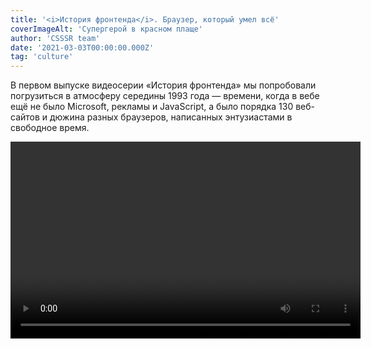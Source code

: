 ```yaml
---
title: '<i>История фронтенда</i>. Браузер, который умел всё'
coverImageAlt: 'Супергерой в красном плаще'
author: 'CSSSR team'
date: '2021-03-03T00:00:00.000Z'
tag: 'culture'
---
```


<Subtitle>В первом выпуске видеосерии «История фронтенда» мы попробовали погрузиться в атмосферу середины 1993 года — времени, когда в вебе ещё не было Microsoft, рекламы и JavaScript, а было порядка 130 веб-сайтов и дюжина разных браузеров, написанных энтузиастами в свободное время.</Subtitle>

<Video width="560" height="315">
    <iframe
        width="100%"
        height="100%"
        src="https://www.youtube.com/embed/7nrDctGYOIk"
        frameborder="0"
        allow="accelerometer clipboard-write; encrypted-media; gyroscope; picture-in-picture"
        allowfullscreen
    />
</Video>
<Caption size='l'>
    Этот пост — статья-компаньон к видеоролику об истории фронтенд-разработки. Если вы его ещё не смотрели, сделайте это <a href="https://www.youtube.com/watch?v=7nrDctGYOIk" target="_blank">сейчас</a>.
</Caption>

---

**М**ы выяснили, что некоторые из вещей, которые кажутся нам куда более поздним изобретением (например, таблицы стилей, встроенный в HTML-страницу JavaScript-код, вкладки, отображение PDF и многое другое), в начале 90-х не только обсуждались, но и были реализованы на практике. Мало того, оказалось, что рядом с корявым юным вебом процветал мир «офлайн-гипермедиа». И царил в нём HyperCard — система, где можно было создавать нечто вроде media-rich веб-сайтов, со сложнейшими встроенными скриптами и анимацией… только вот доступных лишь с местного носителя. Именно HyperCard вдохновил вундеркинда по имени Пэй-Юань Вэй создать такой же могучий гипермедиа-браузер со скриптами, только в Интернете. Но тут ошеломляющий успех браузера Mosaic похоронил всех конкурентов — и история веба пошла своим путём, снова вернувшись к подобным технологиям лишь в следующие 10 лет.

**Мы поподробнее расскажем о некоторых вопросах, затронутых в ролике, — а заодно приведём цитаты из источников и ссылки на интересные материалы.**


## Реконструкция двух первых браузеров: LMB и WWW

Внимательный зритель, возможно, обратил внимание на качественную эмуляцию в видео двух первых браузеров, разработанных в ЦЕРН — графического WorldWideWeb (позже его переименовали в Nexus, по понятным причинам) и текстового Line Mode Browser. Зачастую программы из того времени не то что сложно сэмулировать — их вообще уже не найти!

<Video width="560" height="315">
    <iframe
        width="100%"
        height="100%"
        src="https://www.youtube.com/embed/3c3Rt6QbHDw?start=5"
        frameborder="0"
        allow="accelerometer clipboard-write; encrypted-media; gyroscope; picture-in-picture"
        allowfullscreen
    />
</Video>
<Caption size='s'>
    Для сравнения — вот запись настоящего WorldWideWeb на «живом» NeXT Cube.
</Caption>

Это погружение в историю стало возможным благодаря проекту WorldWideWeb Rebuild Project, организованного в честь тридцатилетия первого браузера (а вместе с ним и Веба). В 2019 году <a href="https://worldwideweb.cern.ch/colophon/" target="_blank">десяток волонтёров-«хакеров»</a> (в классическом смысле) со всего мира съехались в Швейцарию, где за пять дней штурмовки и прототипирования воссоздали эти браузеры с помощью JavaScript и React — а вдобавок сопроводили их наглядной исторической справкой и другими плюшками (вроде <a href="https://worldwideweb.cern.ch/timeline/" target="_blank">анимированной инфографики</a>: на ней видно, как несколько технологических направлений пересеклись в 1990 году в той самой судьбоносной точке).

На сайтах двух подпроектов можно прочитать про <a href="https://worldwideweb.cern.ch/code/" target="_blank">приключения команды с исходниками</a> (спойлер: единственный сохранившийся образец не удалось скомпилировать), узнать, как они воссоздали <a href="https://worldwideweb.cern.ch/typography/" target="_blank">«пиксельную» Гельветику</a> в векторе и как реализовали <a href="https://line-mode.cern.ch/makingof/" target="_blank">посимвольный вывод</a> старого терминала (с помощью чёрного «занавеса», который приоткрывается по квадратику).

А здесь можно прочитать <a href="https://adactio.com/articles/15975" target="_blank">расшифровку доклада</a> этой рабочей группы, где они рассказывают об историческом контексте своего проекта и о трудностях, которые им пришлось преодолеть, а также осмысляют историю Веба.

## NeXT умер, но дело его живёт

Заслуживает внимания и сама машина, на которой Тиму Бернерсу-Ли удалось так быстро и сравнительно легко разработать свой браузер. Он сам это не раз отмечает — мол, именно благодаря простой и удобной экосистеме NeXTSTEP он смог быстро реализовать свою идею, не тратя драгоценное время на написание собственного интерфейса или текстового движка

<Quote
    type='black'
    author="Тим Бернерс-Ли"
    linkText="Записка о браузере WorldWideWeb"
    linkHref="https://www.w3.org/People/Berners-Lee/WorldWideWeb.html"
>
  Я написал программу на компьютере NeXT. Это дало мне преимущество в виде замечательных инструментов — классная была среда в целом. По сути, я мог за пару месяцев сделать то, что пришлось бы делать около года на других платформах, потому что на NeXT многое уже было сделано за меня. Там был конструктор приложений, где можно было делать меню быстрее, чем ты их придумываешь. Были все компоненты, чтобы сделать WYSIWYG («что вижу, то и будет», то есть прямое редактирование текста на экране, как он будет печататься или выводиться) текстовый процессор. Мне оставалось лишь добавить гипертекст (добавив подкласс объекта Text)
</Quote>

Инструменты, о которых говорит Бернерс-Ли — это NeXTSTEP, программный комплекс, поставлявшийся вместе с компьютером NeXT. В него входила не только операционная система (имевшая собственное название, Mach) и приложения вроде часов, почтового клиента и органайзера, но и полный комплекс средств разработки ПО. Задумка была в том, что владелец компьютера NeXT мог разработать на нём абсолютно любые приложения для того же NeXT (об этом прямо сказано во вступлении к <a href="http://vtda.org/docs/computing/NeXT/NeXT%200.9-1.0%20Release%20Description.pdf" target="_blank">Release Notes</a> к версии 0.9–1.0 системы).

Для этого, кроме языка Objective-C, в NeXTSTEP были встроены разнообразные «киты»: например, конструктор интерфейса и модуль текстового процессора с редактором стилей и WYSIWYG-редактированием.


<Video width="560" height="315">
    <iframe
        width="100%"
        height="100%"
        src="https://www.youtube.com/embed/J36lUowZn8A?start=36"
        frameborder="0"
        allow="accelerometer clipboard-write; encrypted-media; gyroscope; picture-in-picture"
        allowfullscreen
    />
</Video>
<Caption size='s'>
    Стив Джобс задвигает речь про всесильность своего компьютера для телезрителей (в которой мудро не упоминает ни одно из его реальных преимуществ). Фигурирует скрипач.
</Caption>

Так как идеологом всей этой системы был Стив Джобс, её наработки никуда не пропали: наоборот, её ноги до сих пор торчат из самых последних версий macOS.

Например, самый базовый класс для создания текста в macOS до сих пор <a href="https://developer.apple.com/documentation/appkit/nstext" target="_blank">называется NSText</a> (так же назывался стилевой движок, использованный Бернерсом-Ли). А входит он… правильно, в класс <a href="https://developer.apple.com/documentation/appkit/nsview" target="_blank">NSView</a>. И так далее — приставку NS довольно часто можно обнаружить в документации для разработки под Mac. И преемственность не только внешняя: так, <a href="https://developer.apple.com/library/archive/documentation/TextFonts/Conceptual/CocoaTextArchitecture/Introduction/Introduction.html" target="_blank">Cocoa text system</a>, система работы с текстом macOS, <a href="https://en.wikipedia.org/wiki/Cocoa_text_system" target="_blank">произошла</a> напрямую от NSText (посредством <a href="https://en.wikipedia.org/wiki/OpenStep" target="_blank">OpenStep</a> — официальной адаптации NeXTSTEP к другим платформам, которая в итоге сама <a href="https://en.wikipedia.org/wiki/Rhapsody_(operating_system)" target="_blank">легла в основу</a> Mac OS X).

<Video width="560" height="315">
    <iframe
        width="100%"
        height="100%"
        src="https://www.youtube.com/embed/0sOyuiPtlok"
        frameborder="0"
        allow="accelerometer clipboard-write; encrypted-media; gyroscope; picture-in-picture"
        allowfullscreen
    />
</Video>

А вот подробное видеосравнение интерфейса и возможностей NeXTSTEP с современным macOS. Тут уже лес торчащих ног застилает горизонт: от <a href="https://upload.wikimedia.org/wikipedia/en/1/1d/NeXTSTEP_desktop.png" target="_blank">стандартных менюшек и «док-панели»</a> до встроенных в систему шахмат и словаря. В современном macOS даже <a href="https://www.youtube.com/watch?t=394&v=0sOyuiPtlok&feature=youtu.be&ab_channel=ComputerClan" target="_blank">сохранилась одна gif-анимация</a> из NeXTSTEP!

**Да, а ещё на машинах NeXT разработали Doom и Quake.**

<Img
    src='/images/dont-resize/ru/frontend-history-the-browser-that-could-do-everything/obama/all.gif'
    alt='Барак Обама дропает микрофон'
    withOutProcessing
    align='left'
>

## Многообраузие–1993: почему ЦЕРН не участвовал?

Что имел в виду Кайю, когда говорил про эту эпоху «Мы хотели от браузеров большего»? Если процитировать точнее, то он <a href="https://www.youtube.com/watch?t=283&v=x2GylLq59rI&feature=youtu.be&ab_channel=ChuckSeverance" target="_blank">выразился так</a>:

<Quote
    type='black'
>
  ...Вот так же и с Mosaic. Он был довольно дрянной —  но его легче было установить. И он сразу обошёл то, что мы пытались сделать, — он просто нас на корню убил в части браузеров! Потому что мы пытались сделать более сложные вещи с браузером, чем Mosaic. Вот вам пример, что порой лучшее решение задавливают — или оно появляется гораздо позже, потому что лёгкое решение… Ну, оно как вирус, растёт быстрее всех.
</Quote>

Звучит немного непонятно: кто такие «мы» и что эти «мы» пытались сделать?

<Img imageName='photo_1' alt='Фотография Бернерса-Ли и Кайю' align='left'/>

Ведь Бернерса-Ли и Кайю нет среди создателей тогдашних популярных графических браузеров. Да, Кайю в какой-то момент написал первый простенький браузер для Macintosh (Samba), но в остальном был скорее менеджером, опытным ЦЕРНовским бюрократом, улаживающим дела; а браузер Бернерса-Ли для NeXT (Nexus) так никуда и не портировали.

То есть, если читать краткую версию истории Веба, всё выглядит так: изобретатели предложили стандарт, выложили базовый фреймворк, сделали Веб общественным достоянием (кстати, как раз в результате многомесячного бодания Кайю с юридическим отделом ЦЕРН) — а потом умыли руки и уступили сцену молодым.

На самом деле у Бернерса-Ли было крайне чёткое и масштабное видение Веба как проекта — и очень сильные мнения по поводу того, какими должны быть веб-сайты, серверы и браузеры. Он крайне хотел «рулить» развитием Веба и пытался это делать.

Но увы, размер его команды никогда не превышал 3-4 человек: сам Тим, Кайю и по одному практиканту у каждого (именно таким студентом был Жан-Франсуа Грофф, который упоминался в видео, — он написал библиотеки libwww, на которых были построены почти все ранние браузеры). У них просто не было людей, времени и денег на разработку сложных продуктов. Да, ЦЕРН обладал уникальным интернет-оборудованием (он был центром первого в Европе <a href="https://cerncourier.com/a/gigabits-the-grid-and-the-guinness-book-of-records/" target="_blank">мегабитного</a> бэкбона, первым установил мегабитную связь с США, а в 1991 году пропускал через себя <a href="https://information-technology.web.cern.ch/sites/information-technology.web.cern.ch/files/02_The%20role%20of%20CERN%20is%20the%20Internet-v6-Timing%2010-Museum.pptx" target="_blank">80% мирового интернет-трафика</a>) — но Веб оставался личным проектом Бернерса-Ли (как бы побочным продуктом его деятельности по улучшению интранета ЦЕРН и созданию удобной адресной книги для сотрудников).

<Video width="560" height="315">
    <iframe
        width="100%"
        height="100%"
        src="https://www.youtube.com/embed/sBkY5NG3tck"
        frameborder="0"
        allow="accelerometer clipboard-write; encrypted-media; gyroscope; picture-in-picture"
        allowfullscreen
    />
</Video>
<Caption size='s'>
    В этом видео Жан-Франсуа Грофф рассказывает, как встроил в рабочий церновский NeXT «хак», который открыл доступ гостевым пользователям по телнету: так они могли впервые запустить браузер и скачать свой (специалисты по безопасности пробивают лоб рукой).
</Caption>

<Video width="560" height="315">
    <iframe
        width="100%"
        height="100%"
        src="https://www.youtube.com/embed/rKaAVobE-3k?start=1562"
        frameborder="0"
        allow="accelerometer clipboard-write; encrypted-media; gyroscope; picture-in-picture"
        allowfullscreen
    />
</Video>
<Caption size='s'>
    А в этом <a href="https://www.youtube.com/watch?t=1561&v=rKaAVobE-3k&feature=youtu.be&ab_channel=ComputerHistoryMuseum" target="_blank">полуторачасовом интервью</a> Музею компьютерных технологий  Жан-Франсуа Грофф вспоминает об инструментах, которые тогда использовал, и вообще о своей жизни в ЦЕРНе. Например: «У меня тогда вся жизнь была в emacs, такой текстовый редактор, который мог всё, только разве что кофе не варил». А ещё он ночами работал, а днём катался на лыжах! Полную расшифровку видео см. <a href="https://computerhistory.org/wp-content/uploads/2016/08/CHM-Oral-History-Groff-102702210-05-01.pdf" target="_blank">здесь</a>.
</Caption>

Поэтому Бернерс-Ли тратил всё своё время и силы, пытаясь повлиять на тех, кто мог «раскрутить» Веб и стать его первыми «звёздами». —  Так, в 1992 году он выторговал у начальства командировку в США и объехал там всех людей, которые разрабатывали тогда браузеры (про его полный надежд визит к Пэй-Юань Вэю см. ниже).
Но большинство тогдашних веб-разработчиков так и остались «любителями».
Конечно, в отличие от одержимого Бернерса-Ли, им трудно было представить новый мир, где Вебом пользуется каждый, а веб-разработчики влияют на все сферы жизни. Поэтому, хотя они и работали в свободное время и не за страх, а за совесть, они не возлагали больших надежд на это хобби.


> **Бесполезный факт:** из всех ранних браузеров только один не базировался на библиотеке Гроффа libwww: это был Cello. Его автор Том Брюс написал интерпретатор и движок своего браузера с нуля. Вот тут Грофф слегка <a href="https://youtu.be/rKaAVobE-3k?t=1647" target="_blank">впечатляется</a>, узнав об этом в 2009 году.

К примеру, финские студенты, которые разработали один из первых браузеров Erwise, забросили свою программу после первой же версии и разбежались после выпуска. Другие, как Дэйв Рэггетт и Пэй-Юань Вэй, воспринимали свои браузеры прежде всего как научные инструменты для отработки новых технологий — **им не приходила в голову мысль сделать свой браузер коммерческим продуктом и прославиться**.

А тщеславному и общительному Марку Андриссену — пришла: как известно, он первым стал воспринимать свой браузер как продукт, а его разработку и поддержку — как работу. Но об этом в следующий раз — когда начнутся браузерные войны, а сам Андриссен станет одной из влиятельных сил, диктующих пути развития фронтенда.

## Неслучайная простота HTML

<Img imageName='photo_2' alt='Скриншот из редактора кода с тегами html' align='left'/>
<Caption size='s'>
    У первой версии HTML никогда не было номера; обычно её называют «0.9».
    <div>Впрочем, сразу после неё вышла версия 2.0.</div>
</Caption>

Язык разметки HTML за много лет претерпел много изменений, малых и больших. Но в нашем ролике можно увидеть, насколько радикально, даже шокирующе простым он был в самый момент своего появления.
И если вчитаться в историю работы его создателя Бернерса-Ли, можно понять, что это неслучайно. Он намеренно сделал HTML настолько простым и компактным, насколько мог, — и подчеркивал, что фокус в развитии Веба не должен идти по пути усложнения HTML, который он воспринимал лишь как связку, «клей» для других компонентов (исполняемого кода, медиаконтента и т. п.). Сам Бернерс-Ли сравнивал Веб с рыночной экономикой, а HTTP и HTML — с валютой, то есть единой конвенцией взаимодействия при бесконечном разнообразии товаров и услуг.

<Img imageName='photo_3' alt='Скриншот из редактора кода с тегами html' align='left'/>

**Мало того, простота HTML имела стратегические и дипломатические цели**. Так Бернерс-Ли надеялся снизить «боль адаптации» внутри ЦЕРНа — то есть на первом рубеже внедрения технологии. А на более широком уровне — максимально устранить «боль» от потребления веб-контента на любых комбинациях «железа», операционных систем и программ.

<Quote
    type='black'
    linkText="Weaving the Web, T. Berners-Lee, 2000, p. 41"
    linkHref="https://www.w3.org/People/Berners-Lee/Weaving/Overview.html"
>
  Так как я знал, что будет сложно убедить весь мир использовать новую информационную систему, я хотел перетянуть на свою сторону всех, кого мог.
</Quote>

Именно поэтому он сделал HTML внешне похожим на SGML (которым в виде SGML GUID пользовались в ЦЕРНе; <a href="https://www.w3.org/History/1992/nfs_dxcern_mirror/rpc/doc/User/rpcuser.sgml" target="_blank">пример</a>). Благодаря этому ЦЕРН столь безболезненно перешёл на WWW: порой уже существующие рабочие SGML-документы можно было превратить в читабельный HTML, просто <a href="https://www.w3.org/2012/08/history-of-the-web/origins.htm#c6p3" target="_blank">сменив</a> расширение файла с .sgml на .html!

Поэтому же HTML так легко прощал ошибки: в отличие от идеологии SGML, он вообще не требовал строгого оформления документа (например, тегов `<body>` и `<head>` тогда ещё просто не было); а его интерпретатор просто обрабатывал знакомые теги, игнорировал и не отображал незнакомые — а всё, что осталось, выводил текстом.

Брайан Карделл (<a href="https://dev.opera.com/authors/brian-kardell/" target="_blank">Brian Kardell</a>) в своей «Крат(ень)кой истории Вселенной Веба» <a href="https://bkardell.com/blog/Brief-ish-History-of-The-Web-Part-2.html" target="_blank">приводит</a> красноречивый пример — самый старый из сохранившихся HTML-документов от 3 декабря 1990 года (<a href="https://www.w3.org/2012/08/history-of-the-web/origins.htm#c6p3" target="_blank">ссылка</a>).

В нём нет ни `doctype`, ни `<html>`, ни `<head>`, ни `<title>`, ни `<body>`. А в конце — закрывающий тег с перепутанными буквами (`</lo>` вместо `</ol>`). И ничего: он отображался тогда, и легко отобразится на любой машине сейчас, в 2020 году! **Вот поэтому HTML и был задуман столь простым**.

## Баллада про HyperCard

<Video width="560" height="315">
    <iframe
        width="100%"
        height="100%"
        src="https://www.youtube.com/embed/v9o5Ld8hpug"
        frameborder="0"
        allow="accelerometer clipboard-write; encrypted-media; gyroscope; picture-in-picture"
        allowfullscreen
    />
</Video>

В видео не упоминается об этом прямо, но HyperCard был в США по-настоящему популярным. Сейчас читать об этом очень странно — настолько успела забыться эта система. Но она породила массу интересных и колоритных проектов, которые ощущаются как какой-то альтернативный, ретрофутуристический веб-до-веба. Перечислим некоторые из них.

### Whole Earth Catalog

Один из самых знаковых HyperCard-продуктов, идеальная встреча двух идей и концепций — это оцифрованная гипертекстовая версия <a href="https://en.wikipedia.org/wiki/Whole_Earth_Catalog" target="_blank">Whole Earth Catalog</a>. Этот справочник продвинутого искателя (хиппи, анархиста, мейкера, сторонника жизни off-the-grid — словом, человека контркультуры) сам по себе был предтечей интернета. Стив Джобс <a href="https://news.stanford.edu/news/2005/june15/jobs-061505.html" target="_blank">назвал</a> его «одной из библий моего поколения, ’Гуглом’ за 35 лет до создания ‘Гугла’».

<Img imageName='photo_4' alt='Скриншот HyperCard-продукта Whole Earth Catalog' align='left'/>

Cоздатель WEC, <a href="https://en.wikipedia.org/wiki/Stewart_Brand" target="_blank">Стюарт Бренд</a>, в конце шестидесятых задумал его как всемирную базу знаний и инструментов для продвинутых людей будущего — от полезных товаров и способов построить дом или перегнать брагу до книг по самоорганизации и финансовой независимости. Его девиз, с которого каталог начинался: «Мы стали подобны богам — стоит научиться делать это хорошо» (We are as gods and might as well get good at it).

<Img imageName='photo_5' alt='Фото диска и скриншот интерфейса Whole Earth Catalog' align='left'/>

Ну а в 1988 году WEC был в виде уже <a href="https://www.nngroup.com/articles/cdrom/" target="_blank">настоящего, всамделишного гипертекста</a>, на 9742 карточках и одном компакт-диске, всего за $150. Весило всё это 413 MB (из которых звук занимал 344 MB). Монументальная вещь.

<Img imageName='photo_6' alt='Cкриншоты интерфейса Whole Earth Catalog' align='left'/>
<Caption size='s'>
    Благодаря Internet Archive теперь его можно запустить <a href="https://blog.archive.org/2020/07/08/the-whole-earth-on-cd-rom-in-hypercard-in-your-browser/" target="_blank">прямо в браузере</a>
.
</Caption>

### Beyond Cyberpunk

Ещё одна культовая энциклопедия, на этот раз попытка собрать в одном месте всё про киберпанк, и сделать это круто — так же круто, как тогда ощущался сам этот… жанр? стиль? культура?

Пока журналы вроде Mondo 2000 <a href="https://aphelis.net/wp-content/uploads/2012/06/Mondo_2000_magazine_issue_10_1993_RU_a_Cyberpunk_p30.jpg" target="_blank">шутили про несуществующую субкультуру «киберпанков»</a> (нет, эта фотография — <a href="https://www.mondo2000.com/2017/08/30/r-u-a-cyberpunk-well-r-u-punk/" target="_blank">не всерьёз</a>), коллектив гиковской BBS (электронной доски объявлений) под названием The Well решил создать своё «гипермедиа» про любимый жанр: со списком главных и новых произведений, подборкой статей и эссе, рецензиями на книги и фильмы. И, конечно, с крутейшей анимацией, звучками, случайными глитчами и прочими эффектами киберпространства.

<Img imageName='photo_7' alt='Фото диска Beyond Cyberpunk' align='left'/>

Результат превзошёл их самые дикие мечты. Во-первых, в качестве участников и авторов текстов отметилась вся элита тусовки (включая <a href="https://ru.wikipedia.org/wiki/%D0%A1%D1%82%D0%B5%D1%80%D0%BB%D0%B8%D0%BD%D0%B3,_%D0%91%D1%80%D1%8E%D1%81" target="_blank">Брюса Стерлинга</a>, <a href="https://ru.wikipedia.org/wiki/%D0%A0%D1%8E%D0%BA%D0%B5%D1%80,_%D0%A0%D1%83%D0%B4%D0%B8" target="_blank">Руди Ракера</a> и <a href="https://ru.wikipedia.org/wiki/%D0%9B%D1%8D%D0%B9%D0%B4%D0%BB%D0%BE%D1%83,_%D0%9C%D0%B0%D1%80%D0%BA" target="_blank">Марка Лейдлоу</a>). Во-вторых, сам получившийся продукт стал невероятно вирусным: о нём рассказывали, им восхищались, его переписывали, с его персонажами носили мерч, его представляли в галереях и на страницах газет.

<Img imageName='photo_8' alt='Изображение логотипа Beyond Cyberpunk’а' align='left'/>
<Caption size='s'>
    А вот и сама стопка <a href="https://archive.org/details/BeyondCyberpunkMacintosh" target="_blank">в эмуляторе на archive.org</a>.
</Caption>

Среди знаменитых фанатов BCP были Робин Уильямс, Лили Томлин, Уильям Шетнер и Билли Айдол (его киберпанк так впечатлил, что он записал про это <a href="https://www.youtube.com/watch?v=IKFPdf8-Uew" target="_blank">целый альбом</a>, которого до сих пор стесняются все поклонники киберпанка), а также режиссёр «Военных игр» Джон Бэдхем:; его футболка с девочкой-маскотом BCP Kata Sutra так понравилась актрисе Бриджит Фонда, что та <a href="https://boingboing.net/2014/09/12/into-the-future-the-making-of.html" target="_blank">выклянчила её себе</a>.

**Сегодня в сети существует <a href="http://www.streettech.com/bcp/" target="_blank">веб-версия Beyond Cyberpunk</a>: расширенная, дополненная… но совсем не такая волшебная.**

### Myst и Cyan

Даже если бы в HyperCard, программе для создания презентаций и картотек, просто создали хоть сколько-то популярную игру — это уже было бы интересно. Но в ней создали Myst — самую успешно продаваемую в истории игру для PC (лишь через 9 лет её обошли The Sims), первый игровой killer app для CD-дисководов и одну из самых важных PC-игр в принципе.

<Img imageName='photo_9' alt='Фото содержания издания Myst' align='left'/>

Это был не первый опыт Cyan Inc. с HyperCard: до этого её основатели братья Миллер создали в программе целых три псевдоквеста. «Псевдо» они не потому, что плохие: идеей Миллеров было создавать «игры-игрушки» для детей, без концовки и условий победы. В этих играх (<a href="https://store.steampowered.com/app/63630/The_Manhole_Masterpiece_Edition/" target="_blank">The Manhole</a>, <a href="https://store.steampowered.com/app/63620/Cosmic_Osmo_and_the_Worlds_Beyond_the_Mackerel/" target="_blank">Cosmic Osmo and the Worlds Beyond the Mackerel</a> и <a href="https://store.steampowered.com/app/63640/Spelunx_and_the_Caves_of_Mr_Seudo/" target="_blank">Spelunx</a>) игрок просто путешествовал по забавным и сюрреалистичным закольцованным мирам, тыкал в предметы и персонажей и наблюдал за эффектом.

<Video width="560" height="315">
    <iframe
        width="100%"
        height="100%"
        src="https://www.youtube.com/embed/t4wqbzb1xc0"
        frameborder="0"
        allow="accelerometer clipboard-write; encrypted-media; gyroscope; picture-in-picture"
        allowfullscreen
    />
</Video>
<Caption size='s'>
    Ремастер-версия игры The Manhole — с закадровой озвучкой и цветной графикой.
</Caption>

Делая Myst, Миллеры сохранили фирменную любовь к сюру, но добавили в рецепт сложные головоломки и более взрослую эстетику (и лишь потом, со скрипом — куцый сюжет). Игра нагрузила HyperCard до предела: из программы <a href="http://myst.patchallel.com/myst_fl.html" target="_blank">вырезали</a> все лишние модули и управляли ей через XCMD-команды. Всего в игре было больше 2500 карточек, с отдельными стопками для каждой из «Эпох» (миров).

<Video width="560" height="315">
    <iframe
        width="100%"
        height="100%"
        src="https://www.youtube.com/embed/94pzx_9LkVI?start=666"
        frameborder="0"
        allow="accelerometer clipboard-write; encrypted-media; gyroscope; picture-in-picture"
        allowfullscreen
    />
</Video>
<Caption size='s'>
    Ролик о создании Myst. Можно видеть окно со скриптом на HyperTalk.
</Caption>

Создатели <a href="http://myst.patchallel.com/myst_fl.html" target="_blank">говорили</a>, что благодаря HyperCard они имели возможность быстро менять в программе что угодно до самого релиза — ведь HyperCard не компилировался, а содержимое карточек и стопок можно было в любой момент отредактировать напрямую.

<Quote
    type='black'
    author="Рэнд Миллер"
>
  Чувствую, если бы мы писали Myst на C или Pascal, мы бы до сих пор над ним сидели.
</Quote>

### Сожаления Аткинсона

В ролике упоминается, что Билл Аткинсон, создатель HyperCard, жалел о том, что не догадался сделать его сетевым. Об этом можно прочесть в <a href="https://www.wired.com/2002/08/hypercard-what-could-have-been/" target="_blank">статье</a> о нём в Wired:

<Quote
    type='black'
    author="Билл Аткинсон"
    linkText="интервью WIRED, 2002"
    linkHref="https://www.wired.com/2002/08/hypercard-what-could-have-been/"
>
  Со временем я осознал, что промахнулся с HyperCard. Я вырос в «Эпл», в «культуре коробочек». Если бы вырос бы в фирме Sun с её «культурой сетей», быть может, HyperCard стал бы первым веб-браузером. <...> Я думал, что связать всех людей по сети — это фантазёрство. Как же я ошибался.
</Quote>

Кто знает? Выйди HyperCard в интернет — может быть, Apple смог бы определить всю инфраструктуру и форматы будущего веба; а потом, используя это как рычаг, всё-таки опрокинул бы «Майкрософт»! Но вышло иначе.

<Video width="560" height="315">
    <iframe
        width="100%"
        height="100%"
        src="https://www.youtube.com/embed/ejdgTVj7ZG8?start=402"
        frameborder="0"
        allow="accelerometer clipboard-write; encrypted-media; gyroscope; picture-in-picture"
        allowfullscreen
    />
</Video>

А вот творческий вечер Аткинсона, где он сравнивает HyperCard с open source и «гитхабом до гитхаба» — потому что сами скрипты стопок были читаемыми и открытыми: ими обменивались подобно свободному ПО или панк-зинам.

>**Тёплый, ламповый апп**
>
>Сегодня создатель HyperCard Билл Аткинсон — фотограф дикой природы. Он создал <a href="https://apps.apple.com/us/app/photocard-by-bill-atkinson/id333208430" target="_blank">собственное приложение для AppStore</a>, которое позволяет создать, распечатать и послать почтовую открытку по почте прямо из iPhone или iPad: внутри можно выбрать одну из фотографий Билла или загрузить свою, украсить это дело стикерами и шаблонами (его собственного дизайна) и написать послание.
>
>Самое странное, что после этого макет отправляется на почту самому Аткинсону — тот каждый день встаёт в 5 утра, отсылает макеты в типографию, а потом рассылает конверты по почте. Он говорит, что больше всего в жизни гордится этим приложением и его возможностями. Такие дела.
>
>И сам Билл, и его жена <a href="https://www.wired.com/2002/08/hypercard-what-could-have-been/" target="_blank">до сих пор используют</a> HyperCard. Он написал себе адресную книгу и приложения для работы и обновления веб-сайта; а его жена, Сиу полностью управляет семейным бизнесом через большую стопку HyperCard собственной разработки..

### HyperCard сегодня

Множество случайно сохранившихся стопок можно найти в специальной коллекции на <a href="https://archive.org/details/hypercardstacks" target="_blank">archive.org</a>. Нет-нет и вспомнят о системе на YouTube:

<Video width="560" height="315">
    <iframe
        width="100%"
        height="100%"
        src="https://www.youtube.com/embed/_h92eJI33Gk"
        frameborder="0"
        allow="accelerometer clipboard-write; encrypted-media; gyroscope; picture-in-picture"
        allowfullscreen
    />
</Video>
<Caption size='s'>
    Усидчивый блогер обозревает различные игры под HyperCard
</Caption>

А на инди-игровой платформе Itch.io даже провели тематический игровой джем, <a href="https://itch.io/jam/merveilles-hyperjam/entries" target="_blank">Merveilles HyperJam</a>. Одной из созданных игр стал стильный «демейк» культового Silent Hill P. T.:

<Video width="560" height="315">
    <iframe
        width="100%"
        height="100%"
        src="https://www.youtube.com/embed/f2ft1uovxaQ"
        frameborder="0"
        allow="accelerometer clipboard-write; encrypted-media; gyroscope; picture-in-picture"
        allowfullscreen
    />
</Video>

## Ещё больше про Пэй-Юань Вэя и его «Виолу»!

**Казалось бы, видео и так целиком посвящено восхвалению браузера ViolaWWW — куда уж дальше? Но поверьте,: там действительно есть ещё о чём поговорить.**

<Img imageName='photo_10' alt='Фотография Пэй-Юань Вэй' align='left'/>
<Caption size='s'>
    Одна из двух фотографий Вэя,
    <div>которые получается найти в «гугле».</div>
</Caption>

Начнём с мимоходом брошенной ремарки, из которой следует, что Пэй-Юань Вэй тогда чуть было не создал собственный Веб (т. е. инфраструктуру для сетевого гипертекста). Конкретно об этом пишут Р. Кайю и Ж. Жильи в книге «Как зарождался Веб»:

<Quote
    type='black'
    linkText="How the Web Was Born, R. Cailliau & J. Gillies, 2000, p. 214"
    linkHref="https://books.google.ru/books?id=pIH-JijUNS0C&pg=PA214&redir_esc=y#v=onepage&q&f=false"
>
  Оболочка X Window была системой на базе Unix, поэтому TCP/IP в неё уже был встроен, и использовать Интернет было вполне логично. Теперь вопрос был в том, как пересылать его «Viola-страницы» через Интернет. [Вэй] был на грани того, чтобы независимо изобрести сетевой гипертекст. “И тут я читаю e-mail Тима про World Wide Web”, вспоминает он. “URL — это было очень, очень умно; это было точно то, что мне нужно”. Он послал Тиму письмо, мол, “хочу написать браузер под иксы”. “Хорошая идея”, ответил ему Тим в рассылке www-talk 9 декабря [1991 г.]. Через четыре дня Пэй Вэй объявил на www-talk о том, что создал браузер.
</Quote>

Эта догадка может показаться натянутой. Но, вчитываясь в историю Вэя и оценивая амбициозность его идей, становится даже странно — насколько резко и полностью он исчез из публичного пространства интернет-разработки.

<Img imageName='photo_11' alt='Фотография Тим Бернерс-Ли' align='left'/>

Тот же Тим Бернерс-Ли был в прямом смысле его фанатом. Он буквально осыпал Вэя похвалами при любой возможности, и постоянно напоминал о его важной роли в развитии Веба. В 1998 году, принимая почётное членство в академии ЦЕРН, Бернерс-Ли в своей речи <a href="https://bkardell.com/blog/Brief-ish-History-of-The-Web-Part-3.html" target="_blank">сказал</a>:

<Quote type='black'>
  Должен сказать, что мне даже как-то неловко получать это почётное звание, когда есть такие люди, как Пэй Вэй… [который] прочитал о World Wide Web в рассылке и сразу создал очень интересный программный продукт — интерпретируемый язык, который мог посылать код по сети и общаться с экраном (sic)… Вообще, всё то, что он делал, далеко опередило своё время
</Quote>

<Img imageName='photo_12' alt='Фото книги Weaving the Web' align='left' withBigMargin/>

Глубину пиетета можно оценить и в книге «Сплетая Паутину» (Weaving the Web), где в рассказе о своём «паломничестве» в американские центры развития Веба (см. выше) Бернерс-Ли пишет следующее:

<Quote
    type='black'
    linkText="Weaving the Web, T. Berners-Lee, 2000, p. 63"
    linkHref="https://www.w3.org/People/Berners-Lee/Weaving/Overview.html"
>
    ...Также я встретился с Пэй Вэем, он всё ещё учился в U.C. Berkeley. Хотя Viola уже привлекла к себе внимание, сложность в её установке мешала её популярности. Мы встретились в кафе близ Сан-Франциско: моей целью было убедить его сделать установку удобнее* и внедрить функцию редактирования (я всё держался за этот идеал). Но Вэя прежде всего интересовала Viola как язык программирования; Веб для него был лишь одной из сфер применения. Я пытался подбодрить его, но без нажима. В конце концов, Viola тогда невероятно активно расширяла охват Веба. Отчасти я хотел встретить его просто чтобы сказать: “Спасибо, ты молодец”.

    Меня удивило, насколько скромно он держался и без зазнайства относился к своим идеям — учитывая, насколько классный у него был продукт. Когда я поздравил его и сказал, что, если «Виолу» развивать, она станет флагманом мира браузеров, Вэй улыбнулся и возразил, что лучше оставит свою программу личным инструментом для исследований. Позже он станет членом Digital Media Group в O’Reilly & Associates… под началом Дейла Доэрти — одного из апологетов раннего веба, который тогда создавал кучу новых интернет-продуктов. Там Вэй использовал «Виолу», чтобы демонстрировать новые онлайн-продукты с использованием разных стилей
</Quote>

На первый взгляд кажется, что Бернерс-Ли ослеплён необъяснимой любовью. Но, скорее всего, он просто ясно видел, куда должны двигаться браузеры, и хотел, чтобы их развивал именно визионер Вэй, а не прагматичный Марк Андриссен с его Mosaic (с ним Бернерс-Ли в эту поездку тоже встречался).

<Img imageName='photo_13' alt='Фото книг O’Reilly & Associates' align='left' />
<Caption size='s'>
    Кстати: O’Reilly & Associates, куда захантили Вэя, — это то самое легендарное издательство книг по программированию со <a href="https://www.oreilly.com/animals.csp" target="_blank">зверюшками</a>! (ну или <a href="https://www.reddit.com/r/shittyprogramming/comments/a6w124/rare_oreilly_books/" target="_blank">так</a>) Их начальник Дейл Доэрти прославился своим чутьём: он помогал популяризовать Unix, стоял у истоков консорциума W3C и придумал термин «Веб 2.0». Именно издательство O’Reilly создало первый в мире коммерческий веб-портал Global Network Navigator (он же первый сайт с платной рекламой) — в том же 1993 году.
</Caption>

Трагичность ситуации заключалась в том, что Вэй полностью отдавал себе отчёт в своих инновациях: он прямо говорил, что в будущем можно будет встроить функционал любых программ в браузер (как мы и делаем сегодня), полностью забыть о вопросе несовместимости форматов и об установке программ. Он также очень упорно шёл к реализации своих идей: после диплома устроился в вычислительный центр, чтобы продолжить работу над Viola, а позже развивал этот комплекс в компании O'Reilly.

<Img imageName='photo_14' alt='Фото книг O’Reilly & Associates' align='left' />

Но он не внял мольбам Бернерса-Ли, который уже тогда понимал: лишь масштабный народный успех ViolaWWW мог бы запустить Вэя на вершину, с которой он смог бы диктовать Вебу свои идеи. И всё, что для этого было нужно — сосредоточиться на самом браузере: облегчить установку* и портировать на другие платформы. А Вэй «улыбнулся и возразил».

>\* ViolaWWW действительно был крайне неудобен для новых пользователей: нужно было скачать runtime языка Viola, установить (при этом возникало немало багов и проблем), а уже в нём запускать сам браузер. И это не говоря об отсутствии портов на любые системы, кроме X Window.

**Вместо Viola «взлетел» Mosaic Марка Андриссена, чьи представления о развитии Веба резко расходились с идеями Бернерса-Ли. О его презрении к самой идее веб-стилей и «борьбе со стандартами» мы расскажем в следующих выпусках сериала, посвящённых CSS и последствиям «войны браузеров» для фронтенд-разработки.**

На этом всё. До следующей серии.

### P. S.: дополнительные источники и материалы по ViolaWWW

Вот <a href="https://web.archive.org/web/20060820145711/http://www.xcf.berkeley.edu/~wei/viola/violaHome.html" target="_blank">здесь</a> (через архив зеркала архива!) можно увидеть старый сайт ViolaWWW, где автор демонстрирует его различные уникальные особенности — включая скриншоты работающих приложений-в-странице и других важных фич. Для особенно любопытных — <a href="https://web.archive.org/web/19990127141653/http://www-pcd.stanford.edu/workshop/slides/wei/talk.html" target="_blank">конспект доклада Вэя о расширяемости браузеров</a>, который он зачитал в Стэнфорде в 1994 году. Также <a href="https://en.wikipedia.org/wiki/ViolaWWW#Firsts" target="_blank">на странице браузера в «Википедии»</a> есть несколько примеров кода на Viola для самых инновационных функций ViolaWWW.

<Video width="560" height="315">
    <iframe
        width="100%"
        height="100%"
        src="https://www.youtube.com/embed/sbK8PNhDRVM?start=516"
        frameborder="0"
        allow="accelerometer clipboard-write; encrypted-media; gyroscope; picture-in-picture"
        allowfullscreen
    />
</Video>
<Caption size='s'>
    А вот смелый товарищ запускает раннюю версию ViolaWWW на виртуальной машине; в том числе можно увидеть демо-апплеты на сайте браузера.
</Caption>

>Напоследок проясним вопрос с хронологией: почему именно 1993 год? Внимательный зритель может отметить, что Пэй-Юань Вэй <a href="https://lists.w3.org/Archives/Public/www-talk/1991NovDec/0023.html" target="_blank">написал</a> в www-talk о том, что собрал демо браузера, в декабре 1991 года; а версия 1.0 ViolaWWW вышла весной 1992 г. Уже в январе 1992 Бернерс-Ли вслух <a href="https://lists.w3.org/Archives/Public/www-talk/1992JanFeb/0002.html" target="_blank">поражается</a>, насколько браузер быстрый. А в первой релизной версии уже было большинство удачных UI-решений.
>
>Но настоящей зрелости (включая полную поддержку встроенных скриптов) ViolaWWW достиг именно весной 1993 года. Это своего рода ключевой момент: только что вышла самая первая версия Mosaic, но пока ещё активно развиваются все упомянутые браузеры. Этот переломный момент мы и выбрали.
>
>И последняя нестыковка: официальная дата публикации библиотеки libwww — ноябрь 1992 г. Как же Вэй мог на неё опираться в конце 1991? Ответ простой: в интервью Музею компьютерных технологий Жан-Франсуа Грофф <a href="https://computerhistory.org/wp-content/uploads/2016/08/CHM-Oral-History-Groff-102702210-05-01.pdf" target="_blank">уточняет</a>, что ранние версии библиотек были доступны ещё с весны 1991, просто у них не было названия. Ими и воспользовался Вэй.
